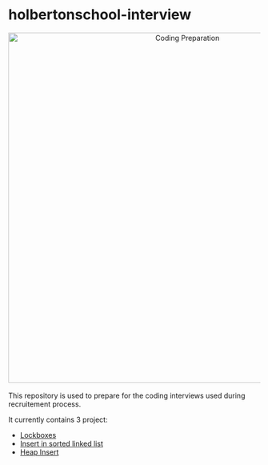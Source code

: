 # holbertonschool-interview
<div align="center"><img width="700" src="https://media.geeksforgeeks.org/wp-content/cdn-uploads/20210531212642/Best-Tips-and-Strategies-to-Prepare-for-a-Coding-Interview.png" alt="Coding Preparation" /></div>
<br/>
This repository is used to prepare for the coding interviews used during recruitement process.

It currently contains 3 project:
- [Lockboxes](./lockboxes/)
- [Insert in sorted linked list](./insert_in_sorted_linked_list/)
- [Heap Insert](./heap_insert/)
